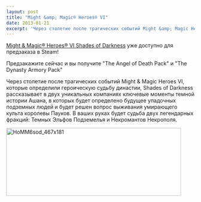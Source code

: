 ```yaml
---
layout: post
title: "Might &amp; Magic® Heroes® VI"
date: 2013-01-21
excerpt: 'Через столетие после трагических событий Might &amp; Magic Heroes VI, которые определили героическую судьбу династии, Shades of Darkness рассказывает в двух уникальных компаниях ключевые моменты темной истории Ашана, в которых будет определено будущее упадочных подземных людей и будет решен вопрос выживания умирающего культа королевы Пауков. В ваших руках будет судьба двух легендарных фракций&#58; Темных Эльфов Подземелья и Некромантов Некрополя.'
---
```


<a href="http://store.steampowered.com/app/229790/" target="_blank">Might &amp; Magic® Heroes® VI Shades of Darkness</a> уже доступно для предзаказа в Steam!

Предзакажите сейчас и вы получите "The Angel of Death Pack" и "The Dynasty Armory Pack"

Через столетие после трагических событий Might &amp; Magic Heroes VI, которые определили героическую судьбу династии, Shades of Darkness рассказывает в двух уникальных компаниях ключевые моменты темной истории Ашана, в которых будет определено будущее упадочных подземных людей и будет решен вопрос выживания умирающего культа королевы Пауков. В ваших руках будет судьба двух легендарных фракций: Темных Эльфов Подземелья и Некромантов Некрополя.

<a href="http://store.steampowered.com/app/229790/" target="_blank"><img class="alignnone size-full wp-image-742" alt="HoMM6sod_467x181" src="http://gamersoul.ru/wp-content/uploads/2013/01/HoMM6sod_467x181.jpg" width="467" height="181" />

</a>